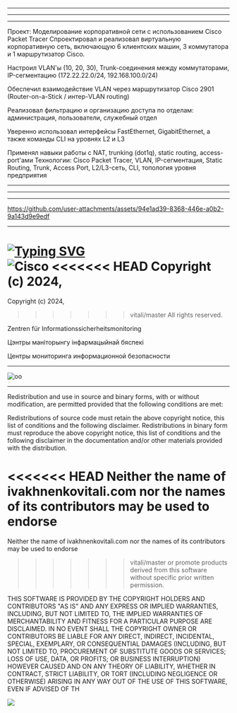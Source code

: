 
______________________________________________
____________________________________________
____________________________________________
Проект: Моделирование корпоративной сети с использованием Cisco Packet Tracer
Спроектировал и реализовал виртуальную корпоративную сеть, включающую 6 клиентских машин, 3 коммутатора и 1 маршрутизатор Cisco.

Настроил VLAN'ы (10, 20, 30), Trunk-соединения между коммутаторами, IP-сегментацию (172.22.22.0/24, 192.168.100.0/24)

Обеспечил взаимодействие VLAN через маршрутизатор Cisco 2901 (Router-on-a-Stick / интер-VLAN routing)

Реализовал фильтрацию и организацию доступа по отделам: администрация, пользователи, служебный отдел

Уверенно использовал интерфейсы FastEthernet, GigabitEthernet, а также команды CLI на уровнях L2 и L3

Применял навыки работы с NAT, trunking (dot1q), static routing, access-port'ами
Технологии: Cisco Packet Tracer, VLAN, IP-сегментация, Static Routing, Trunk, Access Port, L2/L3-сеть, CLI, топология уровня предприятия

_______________________________________________
____________________________________________________
____________________________________________________


https://github.com/user-attachments/assets/94e1ad39-8368-446e-a0b2-9a143d9e9edf

______________________________________________________


[![Typing SVG](https://readme-typing-svg.herokuapp.com?color=%2336BCF7&lines=Final+project)](https://git.io/typing-svg)  
![Cisco](https://github.com/ivakhnenkovitali/SOK_2/assets/141067997/c04d3939-ad5d-448c-a2f2-3a6c759fbf47)
<<<<<<< HEAD
Copyright (c) 2024,   
=======
Copyright (c) 2024,
>>>>>>> vitali/master
All rights reserved.
>>>>>>> 
Zentren für Informationssicherheitsmonitoring

Цэнтры маніторынгу інфармацыйнай бяспекі

Центры мониторинга информационной безопасности  
___________________________________
![оо](https://github.com/user-attachments/assets/aba878e9-4de1-45ff-a79e-bd8d083c9b94)
_______________________________

Redistribution and use in source and binary forms, with or without
modification, are permitted provided that the following conditions are met:

Redistributions of source code must retain the above copyright notice, this list of
conditions and the following disclaimer. Redistributions in binary form must reproduce
the above copyright notice, this list of conditions and the following disclaimer in
the documentation and/or other materials provided with the distribution.

<<<<<<< HEAD
Neither the name of ivakhnenkovitali.com   nor the names of its contributors may be used to endorse
=======
Neither the name of ivakhnenkovitali.com nor the names of its contributors may be used to endorse
>>>>>>> vitali/master
or promote products derived from this software without specific prior written
permission.

THIS SOFTWARE IS PROVIDED BY THE COPYRIGHT HOLDERS AND CONTRIBUTORS "AS IS" AND ANY
EXPRESS OR IMPLIED WARRANTIES, INCLUDING, BUT NOT LIMITED TO, THE IMPLIED WARRANTIES
OF MERCHANTABILITY AND FITNESS FOR A PARTICULAR PURPOSE ARE DISCLAIMED. IN NO EVENT
SHALL THE COPYRIGHT OWNER OR CONTRIBUTORS BE LIABLE FOR ANY DIRECT, INDIRECT,
INCIDENTAL, SPECIAL, EXEMPLARY, OR CONSEQUENTIAL DAMAGES (INCLUDING, BUT NOT LIMITED
TO, PROCUREMENT OF SUBSTITUTE GOODS OR SERVICES; LOSS OF USE, DATA, OR PROFITS; OR
BUSINESS INTERRUPTION) HOWEVER CAUSED AND ON ANY THEORY OF LIABILITY, WHETHER IN
CONTRACT, STRICT LIABILITY, OR TORT (INCLUDING NEGLIGENCE OR OTHERWISE) ARISING IN ANY
WAY OUT OF THE USE OF THIS SOFTWARE, EVEN IF ADVISED OF TH

![](../../1.png)
